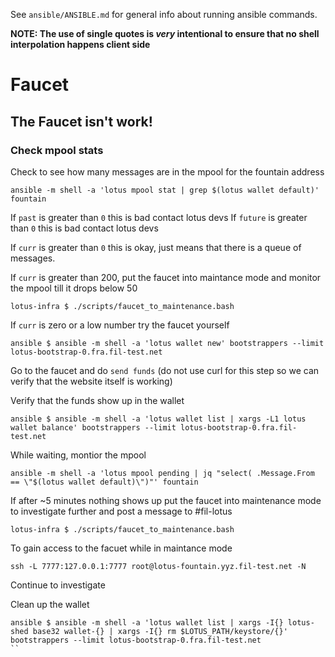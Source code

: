 See `ansible/ANSIBLE.md` for general info about running ansible commands.

**NOTE: The use of single quotes is _very_ intentional to ensure that no shell interpolation happens client side**

# Faucet

## The Faucet isn't work!

### Check mpool stats

Check to see how many messages are in the mpool for the fountain address

```
ansible -m shell -a 'lotus mpool stat | grep $(lotus wallet default)' fountain
```

If `past` is greater than `0` this is bad contact lotus devs
If `future` is greater than `0` this is bad contact lotus devs

If `curr` is greater than `0` this is okay, just means that there is a queue of messages.

If `curr` is greater than 200, put the faucet into maintance mode and monitor the mpool till
it drops below 50

```
lotus-infra $ ./scripts/faucet_to_maintenance.bash
```

If `curr` is zero or a low number try the faucet yourself

```
ansible $ ansible -m shell -a 'lotus wallet new' bootstrappers --limit lotus-bootstrap-0.fra.fil-test.net
```

Go to the faucet and do `send funds` (do not use curl for this step so we can verify that the website itself is working)

Verify that the funds show up in the wallet

```
ansible $ ansible -m shell -a 'lotus wallet list | xargs -L1 lotus wallet balance' bootstrappers --limit lotus-bootstrap-0.fra.fil-test.net
```

While waiting, montior the mpool

```
ansible -m shell -a 'lotus mpool pending | jq "select( .Message.From == \"$(lotus wallet default)\")"' fountain
```

If after ~5 minutes nothing shows up put the faucet into maintenance mode to investigate further and post a message to #fil-lotus

```
lotus-infra $ ./scripts/faucet_to_maintenance.bash
```

To gain access to the facuet while in maintance mode

```
ssh -L 7777:127.0.0.1:7777 root@lotus-fountain.yyz.fil-test.net -N
```

Continue to investigate

Clean up the wallet

```
ansible $ ansible -m shell -a 'lotus wallet list | xargs -I{} lotus-shed base32 wallet-{} | xargs -I{} rm $LOTUS_PATH/keystore/{}' bootstrappers --limit lotus-bootstrap-0.fra.fil-test.net
``

